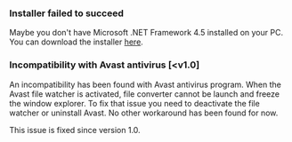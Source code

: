 ### Installer failed to succeed
Maybe you don't have Microsoft .NET Framework 4.5 installed on your PC. You can download the installer [here](https://www.microsoft.com/download/details.aspx?id=30653).

### Incompatibility with Avast antivirus [<v1.0]
An incompatibility has been found with Avast antivirus program. When the Avast file watcher is activated, file converter cannot be launch and freeze the window explorer. To fix that issue you need to deactivate the file watcher or uninstall Avast. No other workaround has been found for now.

This issue is fixed since version 1.0.